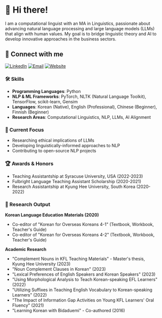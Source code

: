 # 👋 Hi there!
I am a computational linguist with an MA in Linguistics, passionate about advancing natural language processing and large language models (LLMs) that align with human values. My goal is to bridge linguistic theory and AI to develop innovative approaches in the business sectors.

## 🤝 Connect with me
[![LinkedIn](https://img.shields.io/badge/LinkedIn-%230A66C2.svg?style=flat&logo=linkedin&logoColor=white)](https://www.linkedin.com/in/sungwon-dae)
[![Email](https://img.shields.io/badge/Email-%23EA4335?style=flat&logo=gmail&logoColor=white)](mailto:https://swdora.wordpress.com)
[![Website](https://img.shields.io/badge/Website-%2321759B?style=flat&logo=wordpress&logoColor=white)](https://swdora.wordpress.com)

### 🛠 Skills
- **Programming Languages**: Python
- **NLP & ML Frameworks**: PyTorch, NLTK (Natural Language Toolkit), TensorFlow, scikit-learn, Gensim
- **Languages**: Korean (Native), English (Professional), Chinese (Beginner), Finnish (Beginner)
- **Research Areas**: Computational Linguistics, NLP, LLMs, AI Alignment

### 🎯 Current Focus
- Researching ethical implications of LLMs
- Developing linguistically-informed approaches to NLP
- Contributing to open-source NLP projects

### 🏆 Awards & Honors
- Teaching Assistantship at Syracuse University, USA (2022-2023)
- Fulbright Language Teaching Assistant Scholarship (2020-2021)
- Research Assistantship at Kyung Hee University, South Korea (2020-2022)

### 📝 Research Output

**Korean Language Education Materials (2020)**
- Co-editor of "Korean for Overseas Koreans 4-1" (Textbook, Workbook, Teacher's Guide)
- Co-editor of "Korean for Overseas Koreans 4-2" (Textbook, Workbook, Teacher's Guide)

**Academic Research**
- "Complement Nouns in KFL Teaching Materials" - Master's thesis, Kyung Hee University (2023)
- "Noun Complement Clauses in Korean" (2023)
- "Lexical Preferences of English Speakers and Korean Speakers" (2023)
- "Using Morphological Analysis to Teach Korean-speaking EFL Learners" (2022)
- "Utilizing Suffixes in Teaching English Vocabulary to Korean-speaking Learners" (2022)
- "The Impact of Information Gap Activities on Young KFL Learners' Oral Fluency" (2021)
- "Learning Korean with Bidaduemi" - Co-authored (2016)
